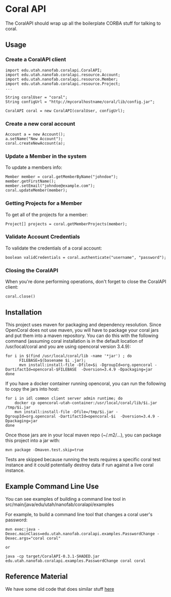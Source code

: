 Coral API
===

The CoralAPI should wrap up all the boilerplate CORBA stuff for talking to coral.
    
Usage
-----

### Create a CoralAPI client

```
import edu.utah.nanofab.coralapi.CoralAPI;
import edu.utah.nanofab.coralapi.resource.Account;
import edu.utah.nanofab.coralapi.resource.Member;
import edu.utah.nanofab.coralapi.resource.Project;
...

String coralUser = "coral";
String configUrl = "http://mycoralhostname/coral/lib/config.jar";

CoralAPI coral = new CoralAPI(coralUser, configUrl);
```

### Create a new coral account

```
Account a = new Account();
a.setName("New Account");
coral.createNewAccount(a);
```
### Update a Member in the system
To update a members info:

```
Member member = coral.getMemberByName("johndoe");
member.getFirstName();
member.setEmail("johndoe@example.com");
coral.updateMember(member);
```

### Getting Projects for a Member
To get all of the projects for a member:

```
Project[] projects = coral.getMemberProjects(member);
```

### Validate Account Credentials
To validate the credentials of a coral account:

```
boolean validCredentials = coral.authenticate("username", "password");
```

### Closing the CoralAPI
When you're done performing operations, don't forget to close the CoralAPI
client:

```
coral.close()
```

Installation
-----------------
This project uses maven for packaging and dependency resolution.  Since OpenCoral does not use maven, you will have to package your coral jars and put them into a maven repository.
You can do this with the following command (assuming coral installation is in the default location of /usr/local/coral and you are using opencoral version 3.4.9):

```
for i in $(find /usr/local/coral/lib -name '*jar') ; do
      FILEBASE=$(basename $i .jar);
      mvn install:install-file -Dfile=$i -DgroupId=org.opencoral -DartifactId=opencoral-$FILEBASE  -Dversion=3.4.9 -Dpackaging=jar
done
```

If you have a docker container running opencoral, you can run the following to copy the jars into host:

```
for i in idl common client server admin runtime; do
	docker cp opencoral-utah-container:/usr/local/coral/lib/$i.jar /tmp/$i.jar
	mvn install:install-file -Dfile=/tmp/$i.jar -DgroupId=org.opencoral -DartifactId=opencoral-$i  -Dversion=3.4.9 -Dpackaging=jar
done
```

Once those jars are in your local maven repo (~/.m2/...), you can package this project into a jar with:

    mvn package -Dmaven.test.skip=true

Tests are skipped because running the tests requires a specific coral test instance and it could potentially destroy data if run against a live coral instance.

Example Command Line Use
---
You can see examples of building a command line tool in src/main/java/edu/utah/nanofab/coralapi/examples

For example, to build a command line tool that changes a coral user's password:

```
mvn exec:java -Dexec.mainClass=edu.utah.nanofab.coralapi.examples.PasswordChange -Dexec.args="coral coral"

or

java -cp target/CoralAPI-0.3.1-SHADED.jar edu.utah.nanofab.coralapi.examples.PasswordChange coral coral
```


Reference Material
------------------
We have some old code that does similar stuff [here][ref]

[ref]: http://nanoproject.eng.utah.edu/HardwareServerProxy/browser/HardwareServerProxy/HardwareServerProxy/branches/ObserverPatternRefactor/driver/src/main/java/edu/utah/nanofab/controller
